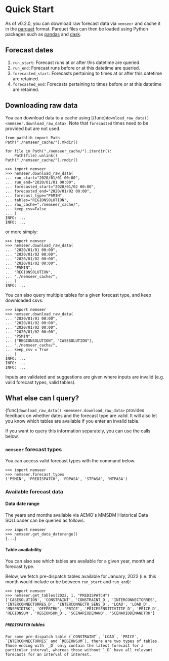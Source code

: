 # Quick Start

As of v0.2.0, you can download raw forecast data via `nemseer` and cache it in the [parquet](https://www.databricks.com/glossary/what-is-parquet) format. Parquet files can then be loaded using Python packages such as [pandas](https://pandas.pydata.org/docs/reference/api/pandas.read_parquet.html) and [dask](https://docs.dask.org/en/stable/generated/dask.dataframe.read_parquet.html).

## Forecast dates

1. `run_start`: Forecast runs at or after this datetime are queried.
2. `run_end`: Forecast runs before or at this datetime are queried.
3. `forecasted_start`: Forecasts pertaining to times at or after this datetime are retained.
4. `forecasted_end`: Forecasts pertaining to times before or at this datetime are retained.

## Downloading raw data

You can download data to a cache using [{func}`download_raw_data() <nemseer.download_raw_data>`. Note that `forecasted` times need to be provided but are not used.

```{testsetup}
from pathlib import Path
Path("./nemseer_cache/").mkdir()
```

```{testcleanup}
for file in Path("./nemseer_cache/").iterdir():
    Path(file).unlink()
Path("./nemseer_cache/").rmdir()
```

```{doctest}
>>> import nemseer
>>> nemseer.download_raw_data(
... run_start="2020/01/01 00:00",
... run_end="2020/01/01 00:00",
... forecasted_start="2020/01/02 00:00",
... forecasted_end="2020/01/02 00:00",
... forecast_type="P5MIN",
... tables="REGIONSOLUTION",
... raw_cache="./nemseer_cache/",
... keep_csv=False
... )
INFO: ...
INFO: ...
```

or more simply:

```{doctest}
>>> import nemseer
>>> nemseer.download_raw_data(
... "2020/01/01 00:00",
... "2020/01/02 00:00",
... "2020/01/02 00:00",
... "2020/01/02 00:00",
... "P5MIN",
... "REGIONSOLUTION",
... "./nemseer_cache/",
... )
INFO: ...
```

You can also query multiple tables for a given forecast type, and keep downloaded csvs:

```{doctest}
>>> import nemseer
>>> nemseer.download_raw_data(
... "2020/01/01 00:00",
... "2020/01/02 00:00",
... "2020/01/02 00:00",
... "2020/01/02 00:00",
... "P5MIN",
... ["REGIONSOLUTION", "CASESOLUTION"],
... "./nemseer_cache/",
... keep_csv = True
... )
INFO: ...
INFO: ...
INFO: ...
```

Inputs are validated and suggestions are given where inputs are invalid (e.g. valid forecast types, valid tables).

## What else can I query?

{func}`download_raw_data() <nemseer.download_raw_data>` provides feedback on whether dates and the forecast type are valid. It will also let you know which tables are available if you enter an invalid table.

If you want to query this information separately, you can use the calls below.

### `nemseer` forecast types

You can access valid forecast types with the command below.

```{doctest}
>>> import nemseer
>>> nemseer.forecast_types
('P5MIN', 'PREDISPATCH', 'PDPASA', 'STPASA', 'MTPASA')
```

### Available forecast data

#### Data date range

The years and months available via AEMO's MMSDM Historical Data SQLLoader can be queried as follows.

```{doctest}
>>> import nemseer
>>> nemseer.get_data_daterange()
{...}
```

#### Table availability

You can also see which tables are available for a given year, month and forecast type.

Below, we fetch pre-dispatch tables available for January, 2022 (i.e. this month would include or be between `run_start` and `run_end`):

```{doctest}
>>> import nemseer
>>> nemseer.get_tables(2022, 1, "PREDISPATCH")
['CASESOLUTION', 'CONSTRAINT', 'CONSTRAINT_D', 'INTERCONNECTORRES', 'INTERCONNECTORRES_D', 'INTERCONNECTR_SENS_D', 'LOAD', 'LOAD_D', 'MNSPBIDTRK', 'OFFERTRK', 'PRICE', 'PRICESENSITIVITIE_D', 'PRICE_D', 'REGIONSUM', 'REGIONSUM_D', 'SCENARIODEMAND', 'SCENARIODEMANDTRK']
```

##### `PREDISPATCH` tables

```{note}
For some pre-dispatch table (`CONSTRAINT`, `LOAD`, `PRICE`, `INTERCONNECTORRES` and `REGIONSUM`), there are two types of tables. Those ending with `_D` only contain the latest forecast for a particular interval, whereas those without `_D` have all relevant forecasts for an interval of interest.
```
